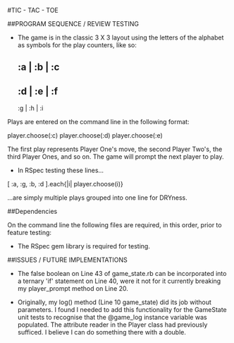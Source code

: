 #TIC - TAC - TOE

##PROGRAM SEQUENCE / REVIEW TESTING

- The game is in the classic 3 X 3 layout using the letters of the alphabet as symbols for the play counters, like so:

    :a | :b | :c
    ------------
    :d | :e | :f
    ------------
    :g | :h | :i

Plays are entered on the command line in the following format:

player.choose(:c)
player.choose(:d)
player.choose(:e)

The first play represents Player One's move, the second Player Two's, the third Player Ones, and so on. The game will prompt the next player to play.

- In RSpec testing these lines...

[ :a, :g, :b, :d ].each{|i| player.choose(i)}

...are simply multiple plays grouped into one line for DRYness.

##Dependencies

On the command line the following files are required, in this order, prior to feature testing:


- The RSpec gem library is required for testing.


##ISSUES / FUTURE IMPLEMENTATIONS

- The false boolean on Line 43 of game_state.rb can be incorporated into a ternary 'if' statement on Line 40, were it not for it currently breaking my player_prompt method on Line 20.

- Originally, my log() method (Line 10 game_state) did its job without parameters. I found I needed to add this functionality for the GameState unit tests to recognise that the @game_log instance variable was populated. The attribute reader in the Player class had previously sufficed. I believe I can do something there with a double.

